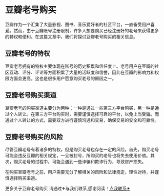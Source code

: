 # 豆瓣老号购买

豆瓣作为一个汇集了大量影视、图书、音乐爱好者的社区平台，一直备受用户喜爱。然而，由于豆瓣账号注册限制，许多人想要购买已经注册好的老号来获得更多的特权和便利。在这篇文章中，我们将探讨豆瓣老号购买的相关信息。

## 豆瓣老号的特权

豆瓣老号拥有的特权主要体现在账号的历史积累和信任度上。老号用户在豆瓣的社区互动、评分、评论等方面积累了大量的活跃度和信誉，因此在豆瓣的影响力和权限方面会更高。这也是很多用户愿意购买老号的原因之一。

## 豆瓣老号购买渠道

豆瓣老号的购买渠道主要分为两种：一种是通过一些第三方平台购买，另一种是通过个人转让。在第三方平台购买时，需要谨慎选择可靠的平台，以免上当受骗。而通过个人转让的方式，需要双方进行谨慎沟通和交易，确保交易的安全和可靠性。

## 豆瓣老号购买的风险

尽管豆瓣老号有着诸多的特权，但是购买老号也存在一定的风险。首先，购买老号可能会违反豆瓣的相关规定，一旦被封号，所购买的老号也将失去使用价值。其次，购买老号的过程中，可能会遇到一些诈骗和欺诈行为，导致财产损失。

在购买豆瓣老号之前，用户需要充分了解相关的风险和法律规定，理性对待，并谨慎选择购买渠道。

更多关于豆瓣老号购买 请通过✈与我们联系,感谢阅读！[点我联系✈](https://bbs.k02.cc)